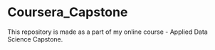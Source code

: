# Coursera_Capstone
This repository is made as a part of my online course - Applied Data Science Capstone. 
